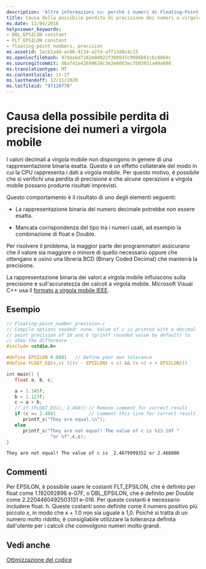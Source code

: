 ```yaml
---
description: 'Altre informazioni su: perché i numeri di Floating-Point potrebbero perdere precisione'
title: Causa della possibile perdita di precisione dei numeri a virgola mobile
ms.date: 11/04/2016
helpviewer_keywords:
- DBL_EPSILON constant
- FLT_EPSILON constant
- floating-point numbers, precision
ms.assetid: 1acb1add-ac06-4134-a2fd-aff13d8c4c15
ms.openlocfilehash: 97daabd7342e94022f309937c9986b61cbc8668c
ms.sourcegitcommit: d6af41e42699628c3e2e6063ec7b03931a49a098
ms.translationtype: MT
ms.contentlocale: it-IT
ms.lasthandoff: 12/11/2020
ms.locfileid: "97120770"
---
```

# <a name="why-floating-point-numbers-may-lose-precision"></a>Causa della possibile perdita di precisione dei numeri a virgola mobile

I valori decimali a virgola mobile non dispongono in genere di una rappresentazione binaria esatta. Questo è un effetto collaterale del modo in cui la CPU rappresenta i dati a virgola mobile. Per questo motivo, è possibile che si verifichi una perdita di precisione e che alcune operazioni a virgola mobile possano produrre risultati imprevisti.

Questo comportamento è il risultato di uno degli elementi seguenti:

- La rappresentazione binaria del numero decimale potrebbe non essere esatta.

- Mancata corrispondenza del tipo tra i numeri usati, ad esempio la combinazione di float e Double.

Per risolvere il problema, la maggior parte dei programmatori assicurano che il valore sia maggiore o minore di quello necessario oppure che ottengano e usino una libreria BCD (Binary Coded Decimal) che manterrà la precisione.

La rappresentazione binaria dei valori a virgola mobile influiscono sulla precisione e sull'accuratezza dei calcoli a virgola mobile. Microsoft Visual C++ usa il [formato a virgola mobile IEEE](ieee-floating-point-representation.md).

## <a name="example"></a>Esempio

```c
// Floating-point_number_precision.c
// Compile options needed: none. Value of c is printed with a decimal
// point precision of 10 and 6 (printf rounded value by default) to
// show the difference
#include <stdio.h>

#define EPSILON 0.0001   // Define your own tolerance
#define FLOAT_EQ(x,v) (((v - EPSILON) < x) && (x <( v + EPSILON)))

int main() {
   float a, b, c;

   a = 1.345f;
   b = 1.123f;
   c = a + b;
   // if (FLOAT_EQ(c, 2.468)) // Remove comment for correct result
   if (c == 2.468)            // Comment this line for correct result
      printf_s("They are equal.\n");
   else
      printf_s("They are not equal! The value of c is %13.10f "
                "or %f",c,c);
}
```

```Output
They are not equal! The value of c is  2.4679999352 or 2.468000
```

## <a name="comments"></a>Commenti

Per EPSILON, è possibile usare le costanti FLT_EPSILON, che è definito per float come 1.192092896 e-07F, o DBL_EPSILON, che è definito per Double come 2.2204460492503131 e-016. Per queste costanti è necessario includere float. h. Queste costanti sono definite come il numero positivo più piccolo x, in modo che x + 1.0 non sia uguale a 1,0. Poiché si tratta di un numero molto ridotto, è consigliabile utilizzare la tolleranza definita dall'utente per i calcoli che coinvolgono numeri molto grandi.

## <a name="see-also"></a>Vedi anche

[Ottimizzazione del codice](optimizing-your-code.md)
